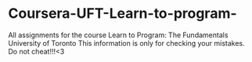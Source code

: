 # Coursera-UFT-Learn-to-program-
All assignments for the course  Learn to Program: The Fundamentals University of Toronto 
This information is only for checking your mistakes. Do not cheat!!!<3
